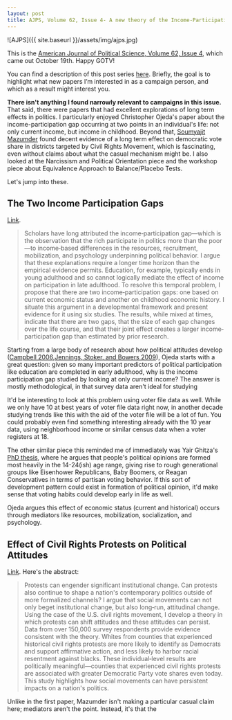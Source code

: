 ```yaml
---
layout: post
title: AJPS, Volume 62, Issue 4- A new theory of the Income-Participation Gap, Equivalence Tests, and Narcissism
---
```


![AJPS]({{ site.baseurl }}/assets/img/ajps.jpg)

This is the [American Journal of Political Science, Volume 62, Issue 4](https://onlinelibrary.wiley.com/toc/15405907/current), which came out October 19th. Happy GOTV!


You can find a description of this post series [here](2018-10-23-Journal-Articles-for-Campaigns.md). Briefly, the goal is to highlight what new papers I’m interested in as a campaign person, and which as a result might interest you.

**There isn't anything I found narrowly relevant to campaigns in this issue.** That said, there were papers that had excellent explorations of long term effects in politics. I particularly enjoyed Christopher
Ojeda's paper about the income-participation gap occurring at two points in an individual's life: not only current income, but income in childhood. Beyond that, [Soumyajit Mazumder](https://twitter.com/shom_mazumder?lang=en) found decent evidence of a long term effect on
democratic vote share in districts targeted by Civil Rights Movement, which is fascinating, even without claims about what the casual mechanism might be. I also looked at the Narcissism and Political Orientation piece and the workshop piece about Equivalence Approach to Balance/Placebo Tests.

Let's jump into these.

The Two Income Participation Gaps
-----
[Link](https://onlinelibrary.wiley.com/doi/10.1111/ajps.12375).

>Scholars have long attributed the income‐participation gap—which is the observation that the rich participate in politics more than the poor—to income‐based differences in the resources, recruitment, mobilization, and psychology underpinning political behavior. I argue that these explanations require a longer time horizon than the empirical evidence permits. Education, for example, typically ends in young adulthood and so cannot logically mediate the effect of income on participation in late adulthood. To resolve this temporal problem, I propose that there are two income‐participation gaps: one based on current economic status and another on childhood economic history. I situate this argument in a developmental framework and present evidence for it using six studies. The results, while mixed at times, indicate that there are two gaps, that the size of each gap changes over the life course, and that their joint effect creates a larger income‐participation gap than estimated by prior research.

Starting from a large body of research about how political attitudes develop ([Campbell 2006](https://press.princeton.edu/titles/8326.html),[Jennings, Stoker, and Bowers 2009](https://www.journals.uchicago.edu/doi/full/10.1017/S0022381609090719?mobileUi=0)), Ojeda starts with a great question: given so many important predictors of political participation like education are completed in early adulthood, why is the income participation gap studied by looking at only current income? The answer is mostly methodological, in that survey data aren't ideal for studying 

It'd be interesting to look at this problem using voter file data as well. While we only have 10 at best years of voter file data right now, in another decade studying trends like this with the aid of the voter file will be a lot of fun. You could probably even find something interesting already with the 10 year data, using neighborhood income or similar census data when a voter registers at 18.

The other similar piece this reminded me of immediately was Yair Ghitza's [PhD thesis](https://academiccommons.columbia.edu/doi/10.7916/D8ZS2TT3), where he argues that people's political opinions are
formed most heavily in the 14-24(ish) age range, giving rise to rough generational groups like Eisenhower Republicans, Baby Boomers, or Reagan Conservatives in terms of partisan voting behavior. If this sort of development pattern could exist in formation of political opinion, it'd make sense that voting habits could develop early in life as well.

Ojeda argues this effect of economic status (current and historical) occurs through mediators like resources, mobilization, socialization, and psychology.

Effect of Civil Rights Protests on Political Attitudes
-----

[Link](https://onlinelibrary.wiley.com/doi/10.1111/ajps.12384). Here's the abstract:

>Protests can engender significant institutional change. Can protests also continue to shape a nation's contemporary politics outside of more formalized channels? I argue that social movements can not only beget institutional change, but also long‐run, attitudinal change. Using the case of the U.S. civil rights movement, I develop a theory in which protests can shift attitudes and these attitudes can persist. Data from over 150,000 survey respondents provide evidence consistent with the theory. Whites from counties that experienced historical civil rights protests are more likely to identify as Democrats and support affirmative action, and less likely to harbor racial resentment against blacks. These individual‐level results are politically meaningful—counties that experienced civil rights protests are associated with greater Democratic Party vote shares even today. This study highlights how social movements can have persistent impacts on a nation's politics.



Unlike in the first paper, Mazumder isn't making a particular casual claim here; mediators aren't the point. Instead, it's that the
